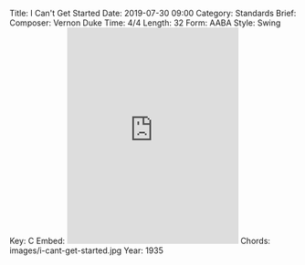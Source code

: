 Title: I Can't Get Started
Date: 2019-07-30 09:00
Category: Standards
Brief:
Composer: Vernon Duke
Time: 4/4
Length: 32
Form: AABA
Style: Swing
Key: C
Embed: <iframe src="https://open.spotify.com/embed/user/thatdavidmiller/playlist/6jLYxGFSwWdqfsA2AwgV13" width="300" height="380" frameborder="0" allowtransparency="true" allow="encrypted-media"></iframe>
Chords: images/i-cant-get-started.jpg
Year: 1935
